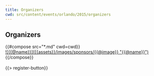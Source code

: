 ```yaml
---
title: Organizers
cwd: src/content/events/orlando/2015/organizers
---
```

## <i class="icon fa-magic"></i> <b>Organizers</b>

<div class="row">
{{#compose src="*.md" cwd=cwd}}
<div class="4u">
  <a href="{{@url}}">
    ![{{@name}}]({{assets}}/images/sponsors/{{@image}} "{{@name}}") 
  </a>
</div>
{{/compose}}
</div>
<br/>
{{> register-button}}
